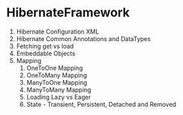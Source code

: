 # HibernateFramework

<ol>
<li>Hibernate Configuration XML</li>
<li>Hibernate Common Annotations and DataTypes</li>
<li>Fetching get vs load</li>
<li>Embeddable Objects</li>
<li>Mapping
<ol>
<li>OneToOne Mapping</li>
<li>OneToMany Mapping</li>
<li>ManyToOne Mapping</li>
<li>ManyToMany Mapping</li>
<li>Loading Lazy vs Eager</li>
<li>State - Transient, Persistent, Detached and Removed</li>
</ol>
</li>
</ol>
